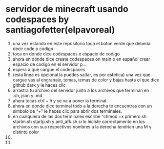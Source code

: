 # servidor de minecraft usando codespaces by santiagofetter(elpavoreal)
1) una vez estando en este repositorio toca el boton verde que deberia decir code o codigo
2) toca en donde dice codespaces o espacio de codigo
3) ahora en donde dice create codespaces on main o en español crear espacio de codigo en el servidor p...
4) espera a que cargue el codespaces
5) (esta linea es opcional la puedes saltar, es por estetica) una vez que cargue vas al engranaje, temas, temas de color y bajas hasta el que dice github dark y le haces clic
6) arrastra tu archivo del servidor junto a los archivos que terminan en .sh,.json y .md
7) ahora tocas ctrl + ñ y se va a poner la terminal.
8) ahora en donde dice terminal todo a la derecha  te encuentras con un simbolo de "+" le haces clic para abrir dos terminales.
9) en cualquiera de las dos terminales escribe "chmod +x primero.sh startm.sh startp.sh y anti_afk.sh si lo hiciste correctamente en los archivos con sus respectivos nombres a la derecha tendrian una M y distinto color
10) 
11) 


